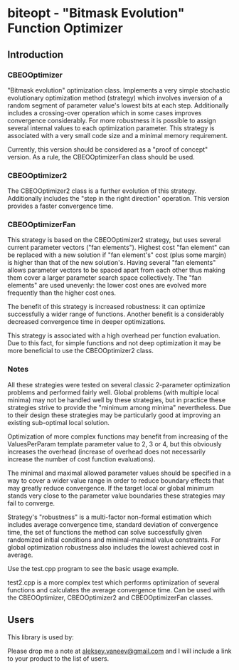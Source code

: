 # biteopt - "Bitmask Evolution" Function Optimizer #
## Introduction ##

### CBEOOptimizer ###

"Bitmask evolution" optimization class. Implements a very simple stochastic
evolutionary optimization method (strategy) which involves inversion of a
random segment of parameter value's lowest bits at each step. Additionally
includes a crossing-over operation which in some cases improves convergence
considerably. For more robustness it is possible to assign several internal
values to each optimization parameter. This strategy is associated with
a very small code size and a minimal memory requirement.

Currently, this version should be considered as a "proof of concept" version.
As a rule, the CBEOOptimizerFan class should be used.

### CBEOOptimizer2 ###

The CBEOOptimizer2 class is a further evolution of this strategy. Additionally
includes the "step in the right direction" operation. This version provides a
faster convergence time.

### CBEOOptimizerFan ###

This strategy is based on the CBEOOptimizer2 strategy, but uses several
current parameter vectors ("fan elements"). Highest cost "fan element" can
be replaced with a new solution if "fan element's" cost (plus some margin)
is higher than that of the new solution's. Having several "fan elements"
allows parameter vectors to be spaced apart from each other thus making
them cover a larger parameter search space collectively. The "fan elements"
are used unevenly: the lower cost ones are evolved more frequently than the
higher cost ones.

The benefit of this strategy is increased robustness: it can optimize
successfully a wider range of functions. Another benefit is a considerably
decreased convergence time in deeper optimizations.

This strategy is associated with a high overhead per function evaluation.
Due to this fact, for simple functions and not deep optimization it may be
more beneficial to use the CBEOOptimizer2 class.

### Notes ###

All these strategies were tested on several classic 2-parameter optimization
problems and performed fairly well. Global problems (with multiple local
minima) may not be handled well by these strategies, but in practice these
strategies strive to provide the "minimum among minima" nevertheless. Due to
their design these strategies may be particularly good at improving an
existing sub-optimal local solution.

Optimization of more complex functions may benefit from increasing of the
ValuesPerParam template parameter value to 2, 3 or 4, but this obviously
increases the overhead (increase of overhead does not necessarily increase the
number of cost function evaluations).

The minimal and maximal allowed parameter values should be specified in a way
to cover a wider value range in order to reduce boundary effects that may
greatly reduce convergence. If the target local or global minimum stands
very close to the parameter value boundaries these strategies may fail to
converge.

Strategy's "robustness" is a multi-factor non-formal estimation which includes
average convergence time, standard deviation of convergence time, the set of
functions the method can solve successfully given randomized initial
conditions and minimal-maximal value constraints. For global optimization
robustness also includes the lowest achieved cost in average.

Use the test.cpp program to see the basic usage example.

test2.cpp is a more complex test which performs optimization of several
functions and calculates the average convergence time. Can be used with the
CBEOOptimizer, CBEOOptimizer2 and CBEOOptimizerFan classes.

## Users ##
This library is used by:

Please drop me a note at aleksey.vaneev@gmail.com and I will include a link to
your product to the list of users.
